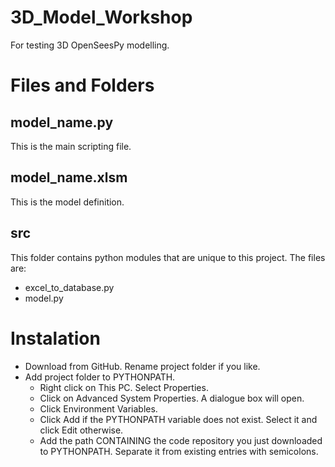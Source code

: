# 3D_Model_Workshop
 For testing 3D OpenSeesPy modelling.

# Files and Folders
## model_name.py
This is the main scripting file.
## model_name.xlsm
This is the model definition.
## src
This folder contains python modules that are unique to this project. The files are:
- excel_to_database.py
- model.py


# Instalation
- Download from GitHub. Rename project folder if you like.
- Add project folder to PYTHONPATH.
    - Right click on This PC. Select Properties.
    - Click on Advanced System Properties. A dialogue box will open.
    - Click Environment Variables.
    - Click Add if the PYTHONPATH variable does not exist. Select it and click Edit otherwise.
    - Add the path CONTAINING the code repository you just downloaded to PYTHONPATH. Separate it from existing entries with semicolons.
    
